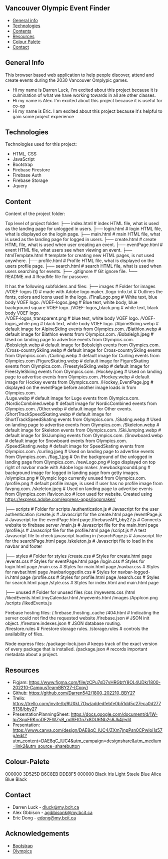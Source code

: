 ## Vancouver Olympic Event Finder

* [General info](#general-info)
* [Technologies](#technologies)
* [Contents](#content)
* [Resources](#resources)
* [Colour Palete](#colour-palete)
* [Contact](#contact)

## General Info
This browser based web application to help people discover, attend and create events during the 2030 Vancouver Omplypic games.
* Hi my name is Darren Luck, I'm excited about this project because it is culmination of what we have working towards in all are other classes.
* Hi my name is Alex. I'm excited about this project because it is useful for co-op
* Hi my name is Eric. I am excited about this project because it's helpful to gain some project experience
	
## Technologies
Technologies used for this project:
* HTML, CSS
* JavaScript
* Bootstrap 
* Firebase Firestore
* Firebase Auth
* Firebase Storage
* Jquery
		
## Content
Content of the project folder:

Top level of project folder: 
├── index.html               # index HTML file, what is used as the landing page for unlogged in users.
├── login.html               # login HTML file, what is displayed on the login page.
├── main.html                # main HTML file, what is used as the landing page for logged in users.
├── create.html              # create HTML file, what is used when user creating an event.
├── eventPage.html           # event HTML file, what users see when viewing an event.
├── htmlTemplate.html        # template for creating new HTML pages, is not used anywhere.
├── profile.html             # Profile HTML file, what is displayed on the users profile page.
├── search.html              # search HTML file, what is used when users searching for events.
├── .gitignore               # Git ignore file.
└── README.md                # ReadMe file for passover.

It has the following subfolders and files:
├── images                   # Folder for images
        /VOEF-logos (1)                     # made with Adobe logo maker. 
            /logo-info.txt                  # Outlines the fonts, colors and icons used in the logo.
            /FinalLogo.png                  # White text, blue body VOEF logo.
            /VOEF-logos.jpeg                # Blue text, white body, blue background square VOEF logo.
            /VOEF-logos_black.png           # white text, black body VOEF logo.    
            /VOEF-logos_transparent.png     # blue text, white body VOEF logo.
            /VOEF-logos_white.png           # black text, white body VOEF logo.
        /AlpineSkiing.webp                  # default image for AlpineSkiing events from Olympics.com.
        /Biathlon.webp                      # default image for Biathlon events from Olympics.com.
        /Bobsleigh.jpeg                     # Used on landing page to advertise events from Olympics.com.
        /Bobsleigh.webp                     # default image for Bobsleigh events from Olympics.com.
        /Cross-countrySkiing.webp           # default image for Cross-countrySkiing events from Olympics.com.
        /Curling.webp                       # default image for Curling events from Olympics.com
        /FigureSkating.webp                 # default image for FigureSkating events from Olympics.com.
        /FreestyleSkiing.webp               # default image for FreestyleSkiing events from Olympics.com.
        /Hockey.jpeg                        # Used on landing page to advertise events from Olympics.com.
        /Hockey.webp                        # default image for Hockey events from Olympics.com.
        /Hockey_EventPage.jpg               # displayed on the eventPage before another image loads in from Olympics.com.       
        /Luge.webp                          # default image for Luge events from Olympics.com.
        /NordicCombined.webp                # default image for NordicCombined events from Olympics.com.
        /Other.webp                         # default image for Other events.
        /ShortTrackSpeedSkating.webp        # default image for ShortTrackSpeedSkating events from Olympics.com.
        /Skating.webp                       # Used on landing page to advertise events from Olympics.com. 
        /Skeleton.webp                      # default image for Skeleton events from Olympics.com.
        /SkiJumping.webp                    # default image for SkiJumping events from Olympics.com.
        /Snowboard.webp                     # default image for Snowboard events from Olympics.com.
        /SpeedSkating.webp                  # default image for SpeedSkating events from Olympics.com.
        /curling.jpeg                       # Used on landing page to advertise events from Olympics.com.
        /flag_1.jpg                         # On the background of the unlogged in landing page from Olympics.com.
        /newLogo.png                        # logo displayed on top right of navbar made with Adobe logo maker.
        /newbackground4.png                 # background image for logged in landing page from getty images.
        /olympics.png                       # Olympic logo currently unused from Olympics.com. 
        /profile.png                        # default profile image, is used if user has no profile image from favpng.com.
        /skeleton.jpeg                      # Used on landing page to advertise events from Olympics.com
        /favicon.ico                        # Icon used for website. Created using https://express.adobe.com/express-apps/logomaker/
       
├── scripts                  # Folder for scripts
        /authentication.js                  # Javascript for the user authentication
        /create.js                          # Javascript for the create.html page
        /eventPage.js                       # Javascript for the eventPage.html page
        /firebaseAPI_bby27.js               # Connects website to firebase server
        /main.js                            # Javascript file for the main.html page
        /profile.js                         # Javascript file for the profile.html page
        /script.js                          # A test Javascript file to check javascript loading in
        /searchPage.js                      # Javascript file for the searchPage.html page
        /skeleton.js                        # Javascript file to load in the navbar and footer

├── styles                   # Folder for styles
        /create.css                         # Styles for create.html page
        /events.css                         # Styles for eventPage.html page
        /login.css                          # Styles for login.html page
        /main.css                           # Styles for main.html page
        /navbar.css                         # Styles for navbar.html page
        /navbarloggedin.css                 # Styles for navbar-logged-in.html page
        /profile.css                        # Styles for profile.html page
        /search.css                         # Styles for search.html page
        /style.css                          # Styles for index.html and main.html page

├── unused                   # Folder for unused files
        /css
            /myevents.css
        /html
            /likedEvents.html
            /myCalendar.html
            /myevents.html
        /images
            /AppIcon.png
        /scripts
            /likedEvents.js

Firebase hosting files: 
    /.firebase
	    /hosting..cache
    /404.html                 # Indicating the server could not find the requested website
    /firebase.json            # JSON init object.
    /firestore.indexes.json   # JSON database routing.    
    /firestore.rules          # Firestore storage rules.
    /storage.rules            # controls the availability of files.

Node express files:
    /package-lock.json        # keeps track of the exact version of every package that is installed.
    /package.json             # records important metadata about a project.

## Resources
- Figjam: https://www.figma.com/file/zCPu7sD7vHRGbtY8OL4UDk/1800-202210-CampusTeamBBY27-(Copy)
- Github: https://github.com/Darren542/1800_202210_BBY27
- Trello: https://trello.com/invite/b/6UXkL7Ow/addedfebfe0b51dd5c27eca0d2775138/bby27
- PresentationPlanningSheet: https://docs.google.com/document/d/1W-lpZSqoFRKnoDF2FWZyB_qdSFIGn7x8DU6Nb2s6Jk4/edit
- Presentation: https://www.canva.com/design/DAE8qC_lUC4/ZXm7jnpPsn0CPwIoi1s57g/edit?utm_content=DAE8qC_lUC4&utm_campaign=designshare&utm_medium=link2&utm_source=sharebutton

## Colour-Palete
000000 3D525D B6C8EB            DDE8F5     000000 
Black  Iris   Light Steele Blue Alice Blue Black

## Contact 
* Darren Luck - dluck@my.bcit.ca
* Alex Gbbison - agibbisonk@my.bcit.ca
* Eric Dong - edong@my.bcit.ca

## Acknowledgements 
* <a href="https://getbootstrap.com/">Bootstrap</a>
* <a href="https://olympics.com/">Olympics</a>